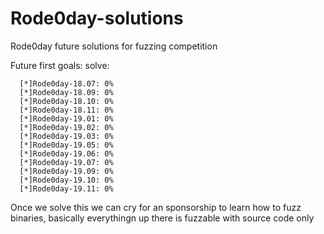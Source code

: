# Rode0day-solutions
Rode0day future solutions for fuzzing competition

Future first goals:
    solve:
    

      [*]Rode0day-18.07: 0%
      [*]Rode0day-18.09: 0%
      [*]Rode0day-18.10: 0%
      [*]Rode0day-18.11: 0%
      [*]Rode0day-19.01: 0%
      [*]Rode0day-19.02: 0%
      [*]Rode0day-19.03: 0%
      [*]Rode0day-19.05: 0%
      [*]Rode0day-19.06: 0%
      [*]Rode0day-19.07: 0%
      [*]Rode0day-19.09: 0%
      [*]Rode0day-19.10: 0%
      [*]Rode0day-19.11: 0%

  Once we solve this we can cry for an sponsorship to learn how to fuzz binaries, basically everythingn up there is fuzzable with source code only
